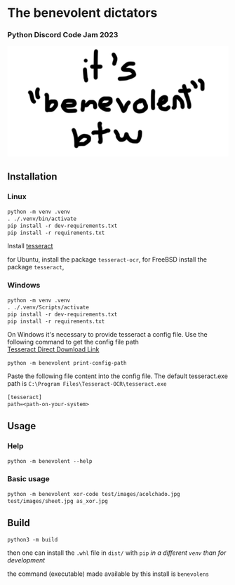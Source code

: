 # The benevolent dictators

### Python Discord Code Jam 2023

![banner](doc/img/team-banner.png)

## Installation

### Linux
```
python -m venv .venv
. ./.venv/bin/activate
pip install -r dev-requirements.txt
pip install -r requirements.txt
```



Install [tesseract](https://github.com/tesseract-ocr/tesseract)

for Ubuntu, install the package `tesseract-ocr`,
for FreeBSD install the package `tesseract`,

### Windows
```
python -m venv .venv
. ./.venv/Scripts/activate
pip install -r dev-requirements.txt
pip install -r requirements.txt
```

On Windows it's necessary to provide tesseract a config file. Use the following command to get the config file path
<br>[Tesseract Direct Download Link](https://digi.bib.uni-mannheim.de/tesseract/tesseract-ocr-w64-setup-5.3.1.20230401.exe)
```
python -m benevolent print-config-path
```

Paste the following file content into the config file.
The default tesseract.exe path is ``C:\Program Files\Tesseract-OCR\tesseract.exe``

```
[tesseract]
path=<path-on-your-system>
```

## Usage

### Help
```shell
python -m benevolent --help
```

### Basic usage
```shell
python -m benevolent xor-code test/images/acolchado.jpg test/images/sheet.jpg as_xor.jpg
```
## Build

```shell
python3 -m build
```

then one can install the `.whl` file in `dist/` with `pip` _in a different `venv` than for development_

the command (executable) made available by this install is `benevolens`